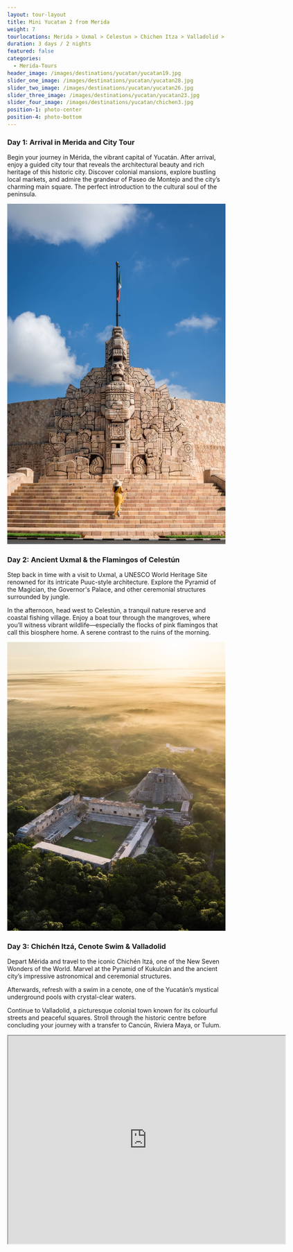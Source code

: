 ```yaml
---
layout: tour-layout
title: Mini Yucatan 2 from Merida
weight: 7
tourlocations: Merida > Uxmal > Celestun > Chichen Itza > Valladolid > Riviera Maya
duration: 3 days / 2 nights
featured: false
categories:
  - Merida-Tours
header_image: /images/destinations/yucatan/yucatan19.jpg
slider_one_image: /images/destinations/yucatan/yucatan28.jpg
slider_two_image: /images/destinations/yucatan/yucatan26.jpg
slider_three_image: /images/destinations/yucatan/yucatan23.jpg
slider_four_image: /images/destinations/yucatan/chichen3.jpg
position-1: photo-center
position-4: photo-bottom
---
```



### Day 1: Arrival in Merida and City Tour

Begin your journey in Mérida, the vibrant capital of Yucatán. After arrival, enjoy a guided city tour that reveals the architectural beauty and rich heritage of this historic city. Discover colonial mansions, explore bustling local markets, and admire the grandeur of Paseo de Montejo and the city’s charming main square. The perfect introduction to the cultural soul of the peninsula.

![](/images/destinations/yucatan/yucatan13.jpg)

### Day 2: Ancient Uxmal & the Flamingos of Celestún

Step back in time with a visit to Uxmal, a UNESCO World Heritage Site renowned for its intricate Puuc-style architecture. Explore the Pyramid of the Magician, the Governor's Palace, and other ceremonial structures surrounded by jungle.

In the afternoon, head west to Celestún, a tranquil nature reserve and coastal fishing village. Enjoy a boat tour through the mangroves, where you’ll witness vibrant wildlife—especially the flocks of pink flamingos that call this biosphere home. A serene contrast to the ruins of the morning.

![](/images/destinations/yucatan/yucatan19.jpg)

### Day 3: Chichén Itzá, Cenote Swim & Valladolid

Depart Mérida and travel to the iconic Chichén Itzá, one of the New Seven Wonders of the World. Marvel at the Pyramid of Kukulcán and the ancient city’s impressive astronomical and ceremonial structures.

Afterwards, refresh with a swim in a cenote, one of the Yucatán’s mystical underground pools with crystal-clear waters.

Continue to Valladolid, a picturesque colonial town known for its colourful streets and peaceful squares. Stroll through the historic centre before concluding your journey with a transfer to Cancún, Riviera Maya, or Tulum.

<div class="map-container">

<iframe src="https://www.google.com/maps/d/u/0/embed?mid=1psZ1WXaS_o1uYcjkvFct-7H2RYM8dAQ&ehbc=2E312F&noprof=1" width="640" height="480"></iframe>

</div>

&nbsp;